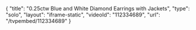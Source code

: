 {
    "title": "0.25ctw Blue and White Diamond Earrings with Jackets",
    "type": "solo",
    "layout": "iframe-static",
    "videoId": "112334689",
    "url": "\/tvpembed\/112334689"
}